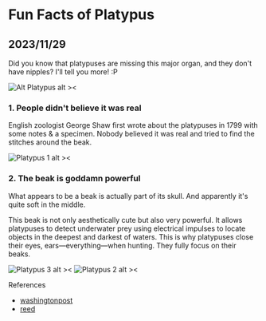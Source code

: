 # Fun Facts of Platypus
## 2023/11/29

Did you know that platypuses are missing this major organ, and they don't have nipples? I'll tell you more! :P

![Alt Platypus alt ><](https://media.giphy.com/media/iPgo1ADaEkrP8Dr1BS/giphy-downsized.gif)

### 1. People didn't believe it was real

English zoologist George Shaw first wrote about the platypuses in 1799 with some notes & a specimen. Nobody believed it was real and tried to find the stitches around the beak.

![Platypus 1 alt ><](https://github.com/jinnycho/jinnycho.github.io/blob/main/src/assets/photos/platypus1.png?raw=true)

### 2. The beak is goddamn powerful

What appears to be a beak is actually part of its skull. And apparently it's quite soft in the middle.

This beak is not only aesthetically cute but also very powerful. It allows platypuses to detect underwater prey using electrical impulses to locate objects in the deepest and darkest of waters. This is why platypuses close their eyes, ears—everything—when hunting. They fully focus on their beaks.

![Platypus 3 alt ><](https://github.com/jinnycho/jinnycho.github.io/blob/main/src/assets/photos/platypus3.png?raw=true)
![Platypus 2 alt ><](https://github.com/jinnycho/jinnycho.github.io/blob/main/src/assets/photos/platypus2.png?raw=true)



References
- [washingtonpost](washingtonpost.com/news/speaking-of-science/wp/2015/04/01/the-platypus-is-so-weird-that-scientists-thought-the-first-specimen-was-a-hoax)
- [reed](https://www.reed.edu/biology/professors/srenn/pages/teaching/web_2007/myp_site/)